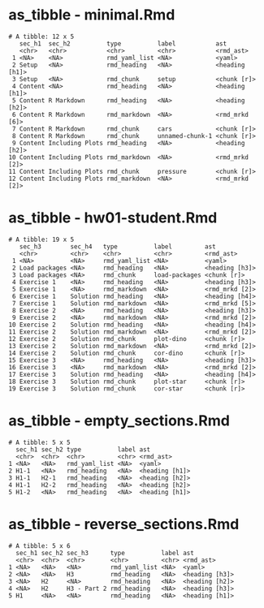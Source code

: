 # as_tibble - minimal.Rmd

    # A tibble: 12 x 5
       sec_h1  sec_h2          type          label           ast           
       <chr>   <chr>           <chr>         <chr>           <rmd_ast>     
     1 <NA>    <NA>            rmd_yaml_list <NA>            <yaml>        
     2 Setup   <NA>            rmd_heading   <NA>            <heading [h1]>
     3 Setup   <NA>            rmd_chunk     setup           <chunk [r]>   
     4 Content <NA>            rmd_heading   <NA>            <heading [h1]>
     5 Content R Markdown      rmd_heading   <NA>            <heading [h2]>
     6 Content R Markdown      rmd_markdown  <NA>            <rmd_mrkd [6]>
     7 Content R Markdown      rmd_chunk     cars            <chunk [r]>   
     8 Content R Markdown      rmd_chunk     unnamed-chunk-1 <chunk [r]>   
     9 Content Including Plots rmd_heading   <NA>            <heading [h2]>
    10 Content Including Plots rmd_markdown  <NA>            <rmd_mrkd [2]>
    11 Content Including Plots rmd_chunk     pressure        <chunk [r]>   
    12 Content Including Plots rmd_markdown  <NA>            <rmd_mrkd [2]>

# as_tibble - hw01-student.Rmd

    # A tibble: 19 x 5
       sec_h3        sec_h4   type          label         ast           
       <chr>         <chr>    <chr>         <chr>         <rmd_ast>     
     1 <NA>          <NA>     rmd_yaml_list <NA>          <yaml>        
     2 Load packages <NA>     rmd_heading   <NA>          <heading [h3]>
     3 Load packages <NA>     rmd_chunk     load-packages <chunk [r]>   
     4 Exercise 1    <NA>     rmd_heading   <NA>          <heading [h3]>
     5 Exercise 1    <NA>     rmd_markdown  <NA>          <rmd_mrkd [2]>
     6 Exercise 1    Solution rmd_heading   <NA>          <heading [h4]>
     7 Exercise 1    Solution rmd_markdown  <NA>          <rmd_mrkd [5]>
     8 Exercise 2    <NA>     rmd_heading   <NA>          <heading [h3]>
     9 Exercise 2    <NA>     rmd_markdown  <NA>          <rmd_mrkd [2]>
    10 Exercise 2    Solution rmd_heading   <NA>          <heading [h4]>
    11 Exercise 2    Solution rmd_markdown  <NA>          <rmd_mrkd [2]>
    12 Exercise 2    Solution rmd_chunk     plot-dino     <chunk [r]>   
    13 Exercise 2    Solution rmd_markdown  <NA>          <rmd_mrkd [2]>
    14 Exercise 2    Solution rmd_chunk     cor-dino      <chunk [r]>   
    15 Exercise 3    <NA>     rmd_heading   <NA>          <heading [h3]>
    16 Exercise 3    <NA>     rmd_markdown  <NA>          <rmd_mrkd [2]>
    17 Exercise 3    Solution rmd_heading   <NA>          <heading [h4]>
    18 Exercise 3    Solution rmd_chunk     plot-star     <chunk [r]>   
    19 Exercise 3    Solution rmd_chunk     cor-star      <chunk [r]>   

# as_tibble - empty_sections.Rmd

    # A tibble: 5 x 5
      sec_h1 sec_h2 type          label ast           
      <chr>  <chr>  <chr>         <chr> <rmd_ast>     
    1 <NA>   <NA>   rmd_yaml_list <NA>  <yaml>        
    2 H1-1   <NA>   rmd_heading   <NA>  <heading [h1]>
    3 H1-1   H2-1   rmd_heading   <NA>  <heading [h2]>
    4 H1-1   H2-2   rmd_heading   <NA>  <heading [h2]>
    5 H1-2   <NA>   rmd_heading   <NA>  <heading [h1]>

# as_tibble - reverse_sections.Rmd

    # A tibble: 5 x 6
      sec_h1 sec_h2 sec_h3      type          label ast           
      <chr>  <chr>  <chr>       <chr>         <chr> <rmd_ast>     
    1 <NA>   <NA>   <NA>        rmd_yaml_list <NA>  <yaml>        
    2 <NA>   <NA>   H3          rmd_heading   <NA>  <heading [h3]>
    3 <NA>   H2     <NA>        rmd_heading   <NA>  <heading [h2]>
    4 <NA>   H2     H3 - Part 2 rmd_heading   <NA>  <heading [h3]>
    5 H1     <NA>   <NA>        rmd_heading   <NA>  <heading [h1]>

